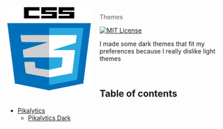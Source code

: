 <img src="css.svg" align="left" width="192px" height="192px"/>
<img align="left" width="0" height="192px" hspace="10"/>

> Themes

[![MIT License](https://img.shields.io/badge/license-MIT-007EC7.svg?style=flat-square)](/LICENSE)

I made some dark themes that fit my preferences because I really dislike light themes

<br>

## Table of contents
* [Pikalytics](https://github.com/Wessel/Themes/blob/master/Pikalytics)
  * [Pikalytics Dark](https://github.com/Wessel/Themes/blob/master/Pikalytics/pikalytics-dark.user.css)
